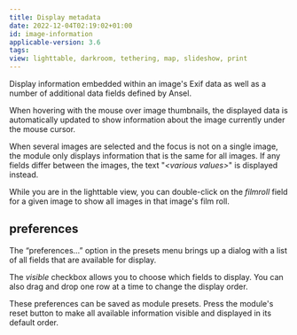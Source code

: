 ```yaml
---
title: Display metadata
date: 2022-12-04T02:19:02+01:00
id: image-information
applicable-version: 3.6
tags:
view: lighttable, darkroom, tethering, map, slideshow, print
---
```


Display information embedded within an image's Exif data as well as a number of additional data fields defined by Ansel.

When hovering with the mouse over image thumbnails, the displayed data is automatically updated to show information about the image currently under the mouse cursor.

When several images are selected and the focus is not on a single image, the module only displays information that is the same for all images. If any fields differ between the images, the text "_\<various values\>_" is displayed instead.

While you are in the lighttable view, you can double-click on the _filmroll_ field for a given image to show all images in that image's film roll.

## preferences

The “preferences…” option in the presets menu brings up a dialog with a list of all fields that are available for display.

The _visible_ checkbox allows you to choose which fields to display. You can also drag and drop one row at a time to change the display order.

These preferences can be saved as module presets. Press the module's reset button to make all available information visible and displayed in its default order.
